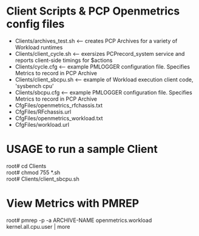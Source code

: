 # Client Scripts & PCP Openmetrics config files
* Clients/archives_test.sh  <-- creates PCP Archives for a variety of Workload runtimes  
* Clients/client_cycle.sh  <-- exersizes PCPrecord_system service and reports client-side timings for $actions  
* Clients/cycle.cfg  <-- example PMLOGGER configuration file. Specifies Metrics to record in PCP Archive  
* Clients/client_sbcpu.sh  <-- example of Workload execution client code, 'sysbench cpu'  
* Clients/sbcpu.cfg  <-- example PMLOGGER configuration file. Specifies Metrics to record in PCP Archive  
* CfgFiles/openmetrics_rfchassis.txt  
* CfgFiles/RFchassis.url  
* CfgFiles/openmetrics_workload.txt  
* CfgFiles/workload.url   
# USAGE to run a sample Client
root# cd Clients  
root# chmod 755 *.sh  
root# Clients/client_sbcpu.sh  
# View Metrics with PMREP
root# pmrep -p -a ARCHIVE-NAME openmetrics.workload kernel.all.cpu.user | more
